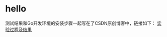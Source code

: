 # hello
测试结果和Go开发环境的安装步骤一起写在了CSDN原创博客中，链接如下：
[实验过程及结果](https://blog.csdn.net/Vickyiiiiii/article/details/100806126)
